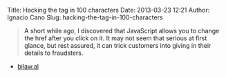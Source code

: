 Title: Hacking the <a> tag in 100 characters
Date: 2013-03-23 12:21
Author: Ignacio Cano
Slug: hacking-the-tag-in-100-characters

> A short while ago, I discovered that JavaScript allows you to change
> the <a> href after you click on it. It may not seem that serious at
> first glance, but rest assured, it can trick customers into giving in
> their details to fraudsters.</a>

- [bilaw.al][]

  [bilaw.al]: http://bilaw.al/2013/03/17/hacking-the-a-tag-in-100-characters.html
    "Hacking the <a> tag in 100 characters"
